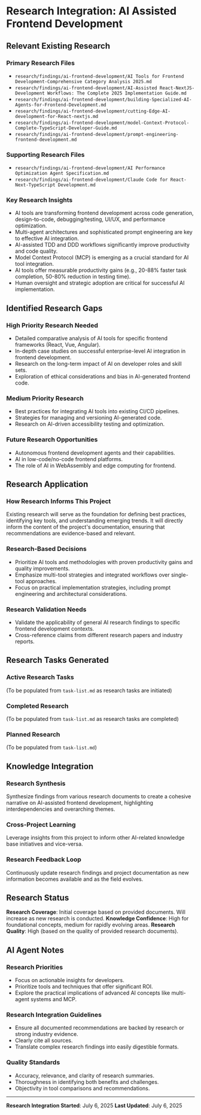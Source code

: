 # Research Integration: AI Assisted Frontend Development

## Relevant Existing Research

### Primary Research Files
- `research/findings/ai-frontend-development/AI Tools for Frontend Development-Comprehensive Category Analysis 2025.md`
- `research/findings/ai-frontend-development/AI-Assisted React-NextJS-Development Workflows: The Complete 2025 Implementation Guide.md`
- `research/findings/ai-frontend-development/building-Specialized-AI-Agents-for-Frontend-Development.md`
- `research/findings/ai-frontend-development/cutting-Edge-AI-development-for-React-nextjs.md`
- `research/findings/ai-frontend-development/model-Context-Protocol-Complete-TypeScript-Developer-Guide.md`
- `research/findings/ai-frontend-development/prompt-engineering-frontend-development.md`

### Supporting Research Files
- `research/findings/ai-frontend-development/AI Performance Optimization Agent Specification.md`
- `research/findings/ai-frontend-development/Claude Code for React-Next-TypeScript Development.md`

### Key Research Insights
- AI tools are transforming frontend development across code generation, design-to-code, debugging/testing, UI/UX, and performance optimization.
- Multi-agent architectures and sophisticated prompt engineering are key to effective AI integration.
- AI-assisted TDD and DDD workflows significantly improve productivity and code quality.
- Model Context Protocol (MCP) is emerging as a crucial standard for AI tool integration.
- AI tools offer measurable productivity gains (e.g., 20-88% faster task completion, 50-80% reduction in testing time).
- Human oversight and strategic adoption are critical for successful AI implementation.

## Identified Research Gaps

### High Priority Research Needed
- Detailed comparative analysis of AI tools for specific frontend frameworks (React, Vue, Angular).
- In-depth case studies on successful enterprise-level AI integration in frontend development.
- Research on the long-term impact of AI on developer roles and skill sets.
- Exploration of ethical considerations and bias in AI-generated frontend code.

### Medium Priority Research
- Best practices for integrating AI tools into existing CI/CD pipelines.
- Strategies for managing and versioning AI-generated code.
- Research on AI-driven accessibility testing and optimization.

### Future Research Opportunities
- Autonomous frontend development agents and their capabilities.
- AI in low-code/no-code frontend platforms.
- The role of AI in WebAssembly and edge computing for frontend.

## Research Application

### How Research Informs This Project
Existing research will serve as the foundation for defining best practices, identifying key tools, and understanding emerging trends. It will directly inform the content of the project's documentation, ensuring that recommendations are evidence-based and relevant.

### Research-Based Decisions
- Prioritize AI tools and methodologies with proven productivity gains and quality improvements.
- Emphasize multi-tool strategies and integrated workflows over single-tool approaches.
- Focus on practical implementation strategies, including prompt engineering and architectural considerations.

### Research Validation Needs
- Validate the applicability of general AI research findings to specific frontend development contexts.
- Cross-reference claims from different research papers and industry reports.

## Research Tasks Generated

### Active Research Tasks
(To be populated from `task-list.md` as research tasks are initiated)

### Completed Research
(To be populated from `task-list.md` as research tasks are completed)

### Planned Research
(To be populated from `task-list.md`)

## Knowledge Integration

### Research Synthesis
Synthesize findings from various research documents to create a cohesive narrative on AI-assisted frontend development, highlighting interdependencies and overarching themes.

### Cross-Project Learning
Leverage insights from this project to inform other AI-related knowledge base initiatives and vice-versa.

### Research Feedback Loop
Continuously update research findings and project documentation as new information becomes available and as the field evolves.

## Research Status

**Research Coverage**: Initial coverage based on provided documents. Will increase as new research is conducted.
**Knowledge Confidence**: High for foundational concepts, medium for rapidly evolving areas.
**Research Quality**: High (based on the quality of provided research documents).

## AI Agent Notes

### Research Priorities
- Focus on actionable insights for developers.
- Prioritize tools and techniques that offer significant ROI.
- Explore the practical implications of advanced AI concepts like multi-agent systems and MCP.

### Research Integration Guidelines
- Ensure all documented recommendations are backed by research or strong industry evidence.
- Clearly cite all sources.
- Translate complex research findings into easily digestible formats.

### Quality Standards
- Accuracy, relevance, and clarity of research summaries.
- Thoroughness in identifying both benefits and challenges.
- Objectivity in tool comparisons and recommendations.

---

**Research Integration Started**: July 6, 2025
**Last Updated**: July 6, 2025